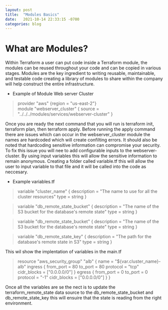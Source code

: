 ```yaml
---
layout: post
title:  "Modules Basics"
date:   2021-10-14 22:33:15 -0700
categories: blog
---
```

# What are Modules?

Within Terraform a user can put code inside a Terraform module, the modules can be reused throughout your code and can be copied in various stages. Modules are the key ingredient to writing reusable, maintainable, and testable code creating a library of modules to share within the company will help construct the entire infrastructure.   
- Example of Module Web server Cluster

> provider "aws" {region = "us-east-2"}    
> module "webserver_cluster" { 
>  source = "../../../modules/services/webserver-cluster" 
> } 

Once you are ready the next command that you will run is terraform init, terraform plan, then terraform apply. Before running the apply command there are issues which can occur in the webserver_cluster  module the names are hardcoded which will create confilting errors. It should also be noted that hardcoding sensitive information can compromise your security. To fix this issue you will nee to add configurable inputs to the webserver-cluster. By using input variables this will allow the sensitive information to remain anonymous. Creating a folder called  variable.tf this will allow the user to input variable to that file and it will be called into the code as neccesary.  
- Example  variables.tf 

> variable "cluster_name" { 
    description = "The name to use for all the cluster resources" 
    type        = string 
} 

> variable "db_remote_state_bucket" { 
  description = "The name of the S3 bucket for the database's remote state" 
  type        = string 
} 

> variable "db_remote_state_bucket" { 
  description = "The name of the S3 bucket for the database's remote state" 
  type        = string 
}
 
> variable "db_remote_state_key" { 
  description = "The path for the database's remote state in S3" 
  type        = string 
} 

This wil show the implentation of variables in the main.tf 

> resource "aws_security_group" "alb" { 
  name = "${var.cluster_name}-alb" 
   ingress { 
    from_port   = 80 
    to_port     = 80 
    protocol    = "tcp" 
    cidr_blocks = ["0.0.0.0/0"] 
  } 
   egress { 
    from_port   = 0 
    to_port     = 0 
    protocol    = "-1" 
    cidr_blocks = ["0.0.0.0/0"] 
  } 
} 

Once all the variables are se the nect is to update the terraform_remote_state data source to the db_remote_state_bucket and db_remote_state_key this will ensuire that the state is reading from the right environment.  